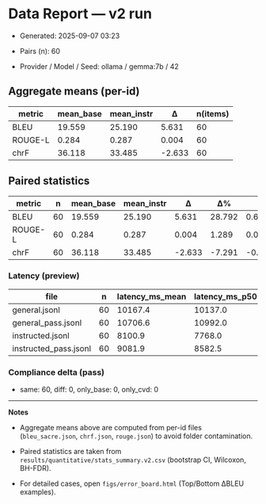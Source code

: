 # Data Report — v2 run

- Generated: 2025-09-07 03:23

- Pairs (n): 60

- Provider / Model / Seed: ollama / gemma:7b / 42


## Aggregate means (per-id)

| metric | mean_base | mean_instr | Δ | n(items) |
| --- | --- | --- | --- | --- |
| BLEU | 19.559 | 25.190 | 5.631 | 60 |
| ROUGE-L | 0.284 | 0.287 | 0.004 | 60 |
| chrF | 36.118 | 33.485 | -2.633 | 60 |


## Paired statistics

| metric | n | mean_base | mean_instr | Δ | Δ% | d | CI95_low | CI95_high | p | q |
| --- | --- | --- | --- | --- | --- | --- | --- | --- | --- | --- |
| BLEU | 60 | 19.559 | 25.190 | 5.631 | 28.792 | 0.617 | 3.456 | 8.054 | 0.000 | 0.000 |
| ROUGE-L | 60 | 0.284 | 0.287 | 0.004 | 1.289 | 0.038 | -0.021 | 0.027 | 0.621 | 0.831 |
| chrF | 60 | 36.118 | 33.485 | -2.633 | -7.291 | -0.187 | -6.242 | 0.781 | 0.831 | 0.831 |



### Latency (preview)
| file | n | latency_ms_mean | latency_ms_p50 | latency_ms_p95 | latency_ms_min | latency_ms_max | tokens_mean |
| --- | --- | --- | --- | --- | --- | --- | --- |
| general.jsonl | 60 | 10167.4 | 10137.0 | 19436 | 3307.0 | 24167.0 | 0.0 |
| general_pass.jsonl | 60 | 10706.6 | 10992.0 | 20507 | 3532.0 | 22106.0 | 0.0 |
| instructed.jsonl | 60 | 8100.9 | 7768.0 | 13012 | 2994.0 | 15490.0 | 0.0 |
| instructed_pass.jsonl | 60 | 9081.9 | 8582.5 | 14033 | 3356.0 | 19383.0 | 0.0 |



### Compliance delta (pass)
- same: 60, diff: 0, only_base: 0, only_cvd: 0


---

**Notes**

- Aggregate means above are computed from per-id files (`bleu_sacre.json`, `chrf.json`, `rouge.json`) to avoid folder contamination.

- Paired statistics are taken from `results/quantitative/stats_summary.v2.csv` (bootstrap CI, Wilcoxon, BH-FDR).

- For detailed cases, open `figs/error_board.html` (Top/Bottom ΔBLEU examples).
